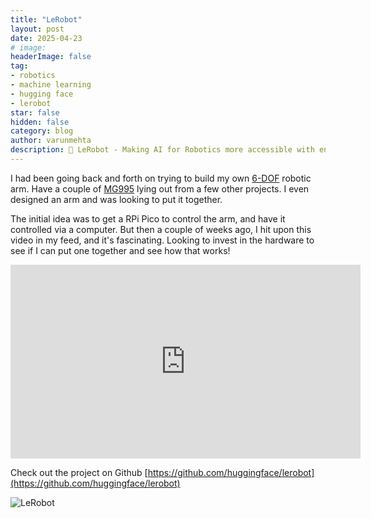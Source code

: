 ```yaml
---
title: "LeRobot"
layout: post
date: 2025-04-23
# image: 
headerImage: false
tag:
- robotics
- machine learning
- hugging face
- lerobot
star: false
hidden: false
category: blog
author: varunmehta
description: 🤗 LeRobot - Making AI for Robotics more accessible with end-to-end learning
---
```


I had been going back and forth on trying to build my own [6-DOF](https://en.wikipedia.org/wiki/Six_degrees_of_freedom) robotic arm. Have a couple of [MG995](https://www.amazon.com/dp/B07NQJ1VZ2) lying out from a few other projects. I even designed an arm and was looking to put it together. 

The initial idea was to get a RPi Pico to control the arm, and have it controlled via a computer. But then a couple of weeks ago, I hit upon this video in my feed, and it's fascinating. Looking to invest in the hardware to see if I can put one together and see how that works!

<iframe width="560" height="310" src="https://www.youtube.com/embed/L0uxfZMlkag" frameborder="0" allowfullscreen></iframe>

Check out the project on Github [https://github.com/huggingface/lerobot](https://github.com/huggingface/lerobot)

![LeRobot](https://github.com/huggingface/lerobot/raw/main/media/lerobot-logo-thumbnail.png)